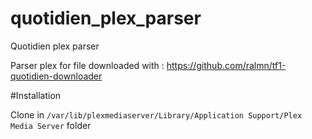 # quotidien_plex_parser
Quotidien plex parser

Parser plex for file downloaded with : https://github.com/ralmn/tf1-quotidien-downloader

#Installation

Clone in `/var/lib/plexmediaserver/Library/Application Support/Plex Media Server` folder
